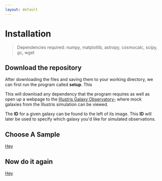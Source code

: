 ```yaml
---
layout: default
---
```


# Installation

>Dependencies required: numpy, matplotlib, astropy, cosmocalc, scipy, gc, wget

## Download the repository

After downloading the files and saving them to your working directory, we can first run the program called **setup**. This 

This will download any dependency that the program requires as well as open up a webpage to the [Illustris Galaxy Observatory-](http://www.illustris-project.org/galaxy_obs/) where mock galaxies from the Illustris simulation can be viewed. 

The **ID** for a given galaxy can be found to the left of its image. This **ID** will later be used to specify which galaxy you'd like for simulated observations. 

## Choose A Sample

[Hey](p1.png)



## Now do it again


[Hey](p2.png)

